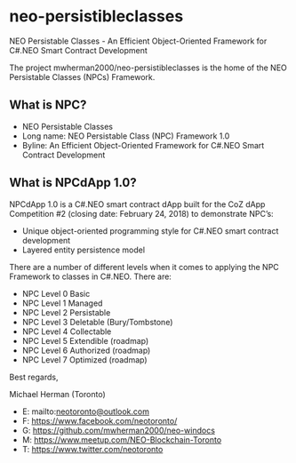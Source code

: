 # neo-persistibleclasses
NEO Persistable Classes - An Efficient Object-Oriented Framework for C#.NEO Smart Contract Development

The project mwherman2000/neo-persistibleclasses is the home of the NEO Persistable Classes (NPCs) Framework.

## What is NPC?

* NEO Persistable Classes
* Long name: NEO Persistable Class (NPC) Framework 1.0
* Byline: An Efficient Object-Oriented Framework   for C#.NEO Smart Contract Development 

## What is NPCdApp 1.0?

NPCdApp 1.0 is a C#.NEO smart contract dApp built for the CoZ dApp Competition #2 (closing date: February 24, 2018) to demonstrate NPC’s:
* Unique object-oriented programming style for C#.NEO smart contract development 
* Layered entity persistence model

There are a number of different levels when it comes to applying the NPC Framework to classes in C#.NEO. There are:

*	NPC Level 0 Basic
*	NPC Level 1 Managed
*	NPC Level 2 Persistable
*	NPC Level 3 Deletable (Bury/Tombstone)
*	NPC Level 4 Collectable
*	NPC Level 5 Extendible (roadmap)
*	NPC Level 6 Authorized (roadmap)
*   NPC Level 7 Optimized (roadmap)

Best regards,

Michael Herman (Toronto)

* E: mailto:neotoronto@outlook.com
* F: https://www.facebook.com/neotoronto/
* G: https://github.com/mwherman2000/neo-windocs
* M: https://www.meetup.com/NEO-Blockchain-Toronto
* T: https://www.twitter.com/neotoronto
